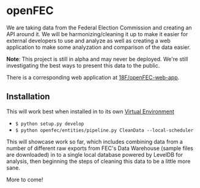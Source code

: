 # openFEC

We are taking data from the Federal Election Commission and creating an API around it. We will be harmonizing/cleaning it up to make it easier for external developers to use and analyze as well as creating a web application to make some analyzation and comparison of the data easier.

**Note**: This project is still in alpha and may never be deployed. We're still investigating the best ways to present this data to the public.

There is a corresponding web application at [18F/openFEC-web-app](http://github.com/18F/openFEC-web-app).

## Installation
This will work best when installed in to its own [Virtual Environment](http://docs.python-guide.org/en/latest/dev/virtualenvs/)

- `$ python setup.py develop`
- `$ python openfec/entities/pipeline.py CleanData --local-scheduler`

This will showcase work so far, which includes combining data from a number of different raw exports from FEC's Data Warehouse (sample files are downloaded) in to a single local database powered by LevelDB for analysis, then beginning the steps of cleaning this data to be a little more sane.

More to come!
